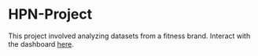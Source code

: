 # HPN-Project
This project involved analyzing datasets from a fitness brand. Interact with the dashboard [here](https://app.powerbi.com/view?r=eyJrIjoiMmMxZmU4OTYtZjMxNS00MDM0LTlmNGItMTE2MTViNTU3NGJjIiwidCI6ImE1NTQ1NDcyLWY5ODEtNDc2Mi1iNTVhLTQ3OTQzZDIzY2I0NCIsImMiOjh9).
